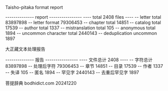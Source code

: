 Taisho-pitaka format report

-------------- report ----------------
---- total  2408  files ----
-- letter total  83897898
-- letter format  79306453
-- chapter total  14851
-- catalog total  17539
-- author total  1337
-- mistranslation total  105
-- anonymous total  1894
-- uncommon character total  2440143
-- deduplication uncommon  1897



大正藏文本处理报告

-------------- 报告 ----------------
---- 文件总计  2408 ----
-- 字符总计  83897898
-- 处理后字符  79306453
-- 章节  14851
-- 目录  17539
-- 作者  1337
-- 失译  105
-- 匿名  1894
-- 罕见字  2440143
-- 去重后罕见字 1897



菩提辞典 bodhidict.com 20241220